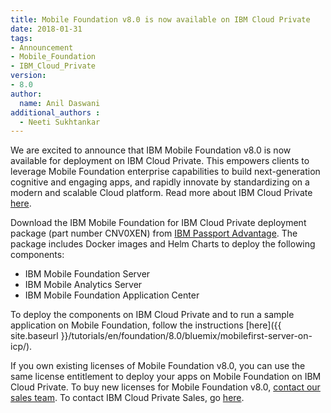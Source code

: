 ```yaml
---
title: Mobile Foundation v8.0 is now available on IBM Cloud Private
date: 2018-01-31
tags:
- Announcement
- Mobile_Foundation
- IBM_Cloud_Private
version:
- 8.0
author:
  name: Anil Daswani
additional_authors :
  - Neeti Sukhtankar  
---
```

We are excited to announce that IBM Mobile Foundation v8.0 is now available for deployment on IBM Cloud Private. This empowers clients to leverage Mobile Foundation enterprise capabilities to build next-generation cognitive and engaging apps, and rapidly innovate by standardizing on a modern and scalable Cloud platform. Read more about IBM Cloud Private [here](https://www.ibm.com/blogs/cloud-computing/2017/10/what-is-ibm-cloud-private/).

Download the IBM Mobile Foundation for IBM Cloud Private deployment package (part number CNV0XEN) from [IBM Passport Advantage](https://www-01.ibm.com/software/passportadvantage/pao_customer.html). The package includes Docker images and Helm Charts to deploy the following components:
* IBM Mobile Foundation Server
* IBM Mobile Analytics Server
* IBM Mobile Foundation Application Center

To deploy the components on IBM Cloud Private and to run a sample application on Mobile Foundation, follow the instructions [here]({{ site.baseurl }}/tutorials/en/foundation/8.0/bluemix/mobilefirst-server-on-icp/).

If you own existing licenses of Mobile Foundation v8.0, you can use the same license entitlement to deploy your apps on Mobile Foundation on IBM Cloud Private. To buy new licenses for Mobile Foundation v8.0, [contact our sales team](https://www.ibm.com/cloud/mobile-foundation).
To contact IBM Cloud Private Sales, go [here](https://www.ibm.com/us-en/marketplace/ibm-cloud-private/purchase).
